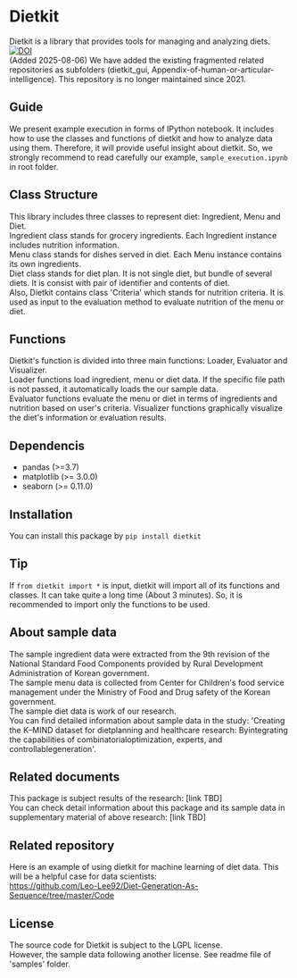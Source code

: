 # Dietkit
Dietkit is a library that provides tools for managing and analyzing diets.  
[![DOI](https://zenodo.org/badge/396463175.svg)](https://zenodo.org/badge/latestdoi/396463175)  
(Added 2025-08-06) We have added the existing fragmented related repositories as subfolders (dietkit_gui, Appendix-of-human-or-articular-intelligence). This repository is no longer maintained since 2021.

## Guide
We present example execution in forms of IPython notebook. It includes how to use the classes and functions of dietkit and how to analyze data using them. Therefore, it will provide useful insight about dietkit. So, we strongly recommend to read carefully our example, `sample_execution.ipynb` in root folder.

## Class Structure
This library includes three classes to represent diet: Ingredient, Menu and Diet.  
Ingredient class stands for grocery ingredients. Each Ingredient instance includes nutrition information.  
Menu class stands for dishes served in diet. Each Menu instance contains its own ingredients.  
Diet class stands for diet plan. It is not single diet, but bundle of several diets. It is consist with pair of identifier and contents of diet.  
Also, Dietkit contains class 'Criteria' which stands for nutrition criteria. It is used as input to the evaluation method to evaluate nutrition of the menu or diet.

## Functions
Dietkit's function is divided into three main functions: Loader, Evaluator and Visualizer.  
Loader functions load ingredient, menu or diet data. If the specific file path is not passed, it automatically loads the our sample data.  
Evaluator functions evaluate the menu or diet in terms of ingredients and nutrition based on user's criteria.
Visualizer functions graphically visualize the diet's information or evaluation results.

## Dependencis
 * pandas (>=3.7)
 * matplotlib (>= 3.0.0)
 * seaborn (>= 0.11.0)

## Installation
You can install this package by `pip install dietkit`

## Tip
If `from dietkit import *` is input, dietkit will import all of its functions and classes. It can take quite a long time (About 3 minutes). So, it is recommended to import only the functions to be used.

## About sample data
The sample ingredient data were extracted from the 9th revision of the National Standard Food Components provided by Rural Development Administration of Korean government.  
The sample menu data is collected from Center for Children's food service management under the Ministry of Food and Drug safety of the Korean government.  
The sample diet data is work of our research.  
You can find detailed information about sample data in the study: 'Creating the K–MIND dataset for dietplanning and healthcare research: Byintegrating the capabilities of combinatorialoptimization, experts, and controllablegeneration'.

## Related documents
This package is subject results of the research: [link TBD]  
You can check detail information about this package and its sample data in supplementary material of above research: [link TBD]

## Related repository
Here is an example of using dietkit for machine learning of diet data. This will be a helpful case for data scientists:  
<https://github.com/Leo-Lee92/Diet-Generation-As-Sequence/tree/master/Code>

## License
The source code for Dietkit is subject to the LGPL license.  
However, the sample data following another license. See readme file of 'samples' folder.
